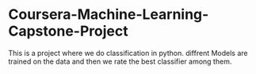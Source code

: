 # Coursera-Machine-Learning-Capstone-Project
This is a project where we do classification in python. diffrent Models are trained on the data and then we rate the best classifier among them.
